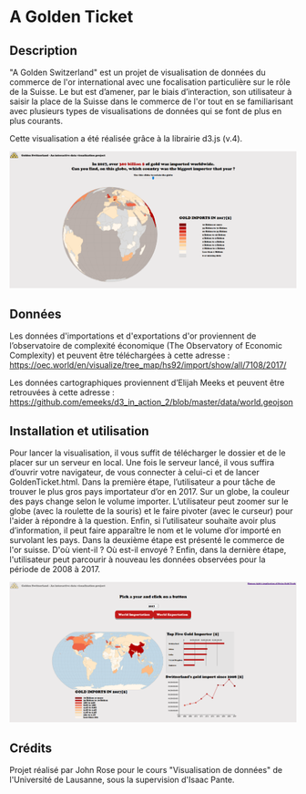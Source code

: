 # A Golden Ticket


## Description
"A Golden Switzerland" est un projet de visualisation de données du commerce de l'or international avec une focalisation particulière sur le rôle de la Suisse. Le but est d’amener, par le biais d’interaction, son utilisateur à saisir la place de la Suisse dans le commerce de l'or tout en se familiarisant avec plusieurs types de visualisations de données qui se font de plus en plus courants.
 
Cette visualisation a été réalisée grâce à la librairie d3.js (v.4). 

![Illustration 1 - GoldImportsByCountry](illustration/GoldenSwitzerland_01.PNG?raw=true "Title")


## Données
Les données d'importations et d'exportations d'or proviennent de l’observatoire de complexité économique (The Observatory of Economic Complexity) et peuvent être téléchargées à cette adresse :
https://oec.world/en/visualize/tree_map/hs92/import/show/all/7108/2017/

Les données cartographiques proviennent d’Elijah Meeks et peuvent être retrouvées à cette adresse :
https://github.com/emeeks/d3_in_action_2/blob/master/data/world.geojson

## Installation et utilisation
Pour lancer la visualisation, il vous suffit de télécharger le dossier et de le placer sur un serveur en local. Une fois le serveur lancé, il vous suffira d’ouvrir votre navigateur, de vous connecter à celui-ci et de lancer GoldenTicket.html.
Dans la première étape, l’utilisateur a pour tâche de trouver le plus gros pays importateur d’or en 2017. Sur un globe, la couleur des pays change selon le volume importer. L’utilisateur peut zoomer sur le globe (avec la roulette de la souris) et le faire pivoter (avec le curseur) pour l'aider à répondre à la question. Enfin, si l’utilisateur souhaite avoir plus d’information, il peut faire apparaître le nom et le volume d’or importé en survolant les pays.
Dans la deuxième étape est présenté le commerce de l'or suisse. D'où vient-il ? Où est-il envoyé ? Enfin, dans la dernière étape, l'utilisateur peut parcourir à nouveau les données observées pour la période de 2008 à 2017.

![Illustration 2 - GoldImportsByCountryFull](illustration/GoldenSwitzerland_02.PNG?raw=true "Title")

## Crédits
Projet réalisé par John Rose pour le cours "Visualisation de données" de l'Université de Lausanne, sous la supervision d'Isaac Pante.

